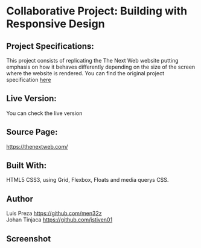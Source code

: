 # Collaborative Project: Building with Responsive Design
## Project Specifications:

This project consists of replicating the The Next Web website putting emphasis on how it behaves differently depending on the size of the screen where the website is rendered. You can find the original project specification [here](https://www.theodinproject.com/courses/html5-and-css3/lessons/building-with-responsive-design)

## Live Version:

You can check the live version 

## Source Page:

https://thenextweb.com/

## Built With:

HTML5 CSS3, using Grid, Flexbox, Floats and media querys CSS.

## Author
Luis Preza https://github.com/men32z <br>
Johan Tinjaca https://github.com/jstiven01

## Screenshot
